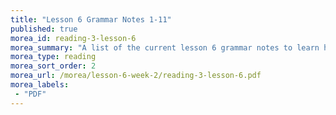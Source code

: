 ```yaml
---
title: "Lesson 6 Grammar Notes 1-11"
published: true
morea_id: reading-3-lesson-6
morea_summary: "A list of the current lesson 6 grammar notes to learn how to read and use"
morea_type: reading
morea_sort_order: 2
morea_url: /morea/lesson-6-week-2/reading-3-lesson-6.pdf
morea_labels:
 - "PDF"
---
```


